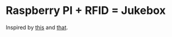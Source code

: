 # Raspberry PI + RFID = Jukebox

Inspired by [this](https://github.com/hoveeman/music-cards) and [that](https://pimylifeup.com/raspberry-pi-rfid-rc522/).
